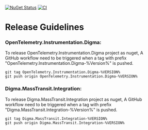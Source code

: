 [![NuGet Status](https://img.shields.io/nuget/v/OpenTel.Instrumentation.Digma.svg?style=plastic)](https://www.nuget.org/packages/OpenTel.Instrumentation.Digma/)
[![CI](https://github.com/digma-ai/OpenTelemetry.Instrumentation.Digma/actions/workflows/dotnet.yml/badge.svg)](https://github.com/digma-ai/OpenTelemetry.Instrumentation.Digma/actions/workflows/dotnet.yml)

# Release Guidelines

### OpenTelemetry.Instrumentation.Digma:

To release OpenTelemetry.Instrumentation.Digma project as nuget, 
A GitHub workflow need to be triggered when a tag with prefix
"OpenTelemetry.Instrumentation.Digma-%Version%" is pushed. 

```
git tag OpenTelemetry.Instrumentation.Digma-%VERSION%
git push origin OpenTelemetry.Instrumentation.Digma-%VERSION%
```

### Digma.MassTransit.Integration:

To release Digma.MassTransit.Integration project as nuget,
A GitHub workflow need to be triggered when a tag with prefix
"Digma.MassTransit.Integration-%Version%" is pushed.

```
git tag Digma.MassTransit.Integration-%VERSION%
git push origin Digma.MassTransit.Integration-%VERSION%
```

